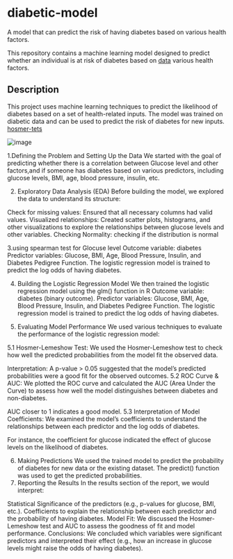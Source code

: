# diabetic-model
A model that can predict the risk of having diabetes based on various health factors.

This repository contains a machine learning model designed to predict whether an individual is at risk of diabetes based on [data](https://github.com/Yasna81/diabetic-model/blob/main/diabetes.csv) various health factors.

## Description

This project uses machine learning techniques to predict the likelihood of diabetes based on a set of health-related inputs. The model was trained on diabetic data and can be used to predict the risk of diabetes for new inputs.
[hosmer-tets](plots/hosmer-tets)


![image](https://github.com/user-attachments/assets/d3918bb6-f10d-4317-997d-8532763cdd16)



1.Defining the Problem and Setting Up the Data
We started with the goal of predicting whether there is a correlation between Glucose level and other factors,and if someone has diabetes based on various predictors, including glucose levels, BMI, age, blood pressure, insulin, etc.

2. Exploratory Data Analysis (EDA)
Before building the model, we explored the data to understand its structure:

Check for missing values: Ensured that all necessary columns had valid values.
Visualized relationships: Created scatter plots, histograms, and other visualizations to explore the relationships between glucose levels and other variables.
Checking Normality: checking if the distribution is normal

3.using spearman test for Glocuse level 
Outcome variable: diabetes 
Predictor variables: Glucose, BMI, Age, Blood Pressure, Insulin, and Diabetes Pedigree Function.
The logistic regression model is trained to predict the log odds of having diabetes.

4. Building the Logistic Regression Model
We then trained the logistic regression model using the glm() function in R
Outcome variable: diabetes (binary outcome).
Predictor variables: Glucose, BMI, Age, Blood Pressure, Insulin, and Diabetes Pedigree Function.
The logistic regression model is trained to predict the log odds of having diabetes.

5. Evaluating Model Performance
We used various techniques to evaluate the performance of the logistic regression model:

5.1 Hosmer-Lemeshow Test:
We used the Hosmer-Lemeshow test to check how well the predicted probabilities from the model fit the observed data.

Interpretation: A p-value > 0.05 suggested that the model’s predicted probabilities were a good fit for the observed outcomes.
5.2 ROC Curve & AUC:
We plotted the ROC curve and calculated the AUC (Area Under the Curve) to assess how well the model distinguishes between diabetes and non-diabetes.

AUC closer to 1 indicates a good model.
5.3 Interpretation of Model Coefficients:
We examined the model’s coefficients to understand the relationships between each predictor and the log odds of diabetes.

For instance, the coefficient for glucose indicated the effect of glucose levels on the likelihood of diabetes.

6. Making Predictions
We used the trained model to predict the probability of diabetes for new data or the existing dataset. The predict() function was used to get the predicted probabilities.
7. Reporting the Results
In the results section of the report, we would interpret:

Statistical Significance of the predictors (e.g., p-values for glucose, BMI, etc.).
Coefficients to explain the relationship between each predictor and the probability of having diabetes.
Model Fit: We discussed the Hosmer-Lemeshow test and AUC to assess the goodness of fit and model performance.
Conclusions: We concluded which variables were significant predictors and interpreted their effect (e.g., how an increase in glucose levels might raise the odds of having diabetes).
